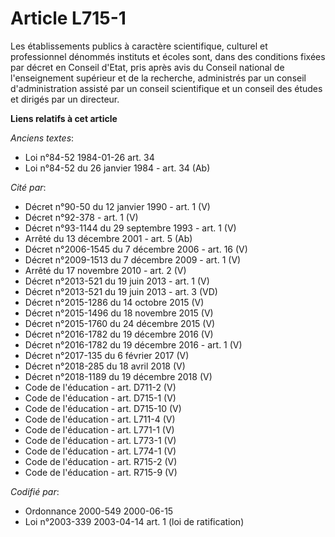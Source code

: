 # Article L715-1

Les établissements publics à caractère scientifique, culturel et professionnel dénommés instituts et écoles sont, dans des
conditions fixées par décret en Conseil d'Etat, pris après avis du Conseil national de l'enseignement supérieur et de la
recherche, administrés par un conseil d'administration assisté par un conseil scientifique et un conseil des études et
dirigés par un directeur.

**Liens relatifs à cet article**

_Anciens textes_:

  - Loi n°84-52 1984-01-26 art. 34
  - Loi n°84-52 du 26 janvier 1984 - art. 34 (Ab)

_Cité par_:

  - Décret n°90-50 du 12 janvier 1990 - art. 1 (V)
  - Décret n°92-378 - art. 1 (V)
  - Décret n°93-1144 du 29 septembre 1993 - art. 1 (V)
  - Arrêté du 13 décembre 2001 - art. 5 (Ab)
  - Décret n°2006-1545 du 7 décembre 2006 - art. 16 (V)
  - Décret n°2009-1513 du 7 décembre 2009 - art. 1 (V)
  - Arrêté du 17 novembre 2010 - art. 2 (V)
  - Décret n°2013-521 du 19 juin 2013 - art. 1 (V)
  - Décret n°2013-521 du 19 juin 2013 - art. 3 (VD)
  - Décret n°2015-1286 du 14 octobre 2015 (V)
  - Décret n°2015-1496 du 18 novembre 2015 (V)
  - Décret n°2015-1760 du 24 décembre 2015 (V)
  - Décret n°2016-1782 du 19 décembre 2016 (V)
  - Décret n°2016-1782 du 19 décembre 2016 - art. 1 (V)
  - Décret n°2017-135 du 6 février 2017 (V)
  - Décret n°2018-285 du 18 avril 2018 (V)
  - Décret n°2018-1189 du 19 décembre 2018 (V)
  - Code de l'éducation - art. D711-2 (V)
  - Code de l'éducation - art. D715-1 (V)
  - Code de l'éducation - art. D715-10 (V)
  - Code de l'éducation - art. L711-4 (V)
  - Code de l'éducation - art. L771-1 (V)
  - Code de l'éducation - art. L773-1 (V)
  - Code de l'éducation - art. L774-1 (V)
  - Code de l'éducation - art. R715-2 (V)
  - Code de l'éducation - art. R715-9 (V)

_Codifié par_:

  - Ordonnance 2000-549 2000-06-15
  - Loi n°2003-339 2003-04-14 art. 1 (loi de ratification)
